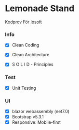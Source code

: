 # Lemonade Stand
Kodprov För [Iosoft](https://iosoft.se/") 

### Info
- [x] Clean Coding
- [x] Clean Architecture
- [x] S O L I D - Principles


### Test
- [x] Unit Testing

### UI
- [x] blazor webassembly (net7.0)
- [x] Bootstrap v5.3.1
- [x] Responsive: Mobile-first